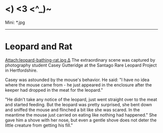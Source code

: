 <div id="wikitext">

<div style="display: none;">

Summary:A random fun collection of critter images Parent:Gallery(.<span
class="wikiword">[HomePage](http://wiki.tamouse.org?n=Gallery.HomePage?action=print)</span>)
<span
class="wikiword">[IncludeMe](http://wiki.tamouse.org?n=Gallery.IncludeMe?action=edit)[?](http://wiki.tamouse.org?n=Gallery.IncludeMe?action=edit)</span>:[Gallery](http://wiki.tamouse.org?n=Gallery.HomePage?action=print)
Categories:[Collections](http://wiki.tamouse.org?n=Category.Collections)
Tags: critters, animals, cute

</div>

<div class="vspace">

</div>

\<) \<3 \<\^\_)\~
=================

Mini: \*.jpg

<div class="vspace">

</div>

------------------------------------------------------------------------

<div class="vspace">

</div>

Leopard and Rat
===============

[Attach:leopard-bathing-rat.jpg](http://wiki.tamouse.org?n=Gallery.CritterPictures?action=upload&upname=leopard-bathing-rat.jpg)[ Δ](http://wiki.tamouse.org?n=Gallery.CritterPictures?action=upload&upname=leopard-bathing-rat.jpg)
The extraordinary scene was captured by photography student Casey
Gutteridge at the Santago Rare Leopard Project in Hertfordshire.

Casey was astounded by the mouse's behavior. He said: "I have no idea
where the mouse came from - he just appeared in the enclosure after the
keeper had dropped in the meat for the leopard."

"He didn't take any notice of the leopard, just went straight over to
the meat and started feeding. But the leopard was pretty surprised, she
bent down and sniffed the mouse and flinched a bit like she was scared.
In the meantime the mouse just carried on eating like nothing had
happened." She gave him a shove with her nose, but even a gentle shove
does not deter the little creature from getting his fill."

<div class="vspace">

</div>

</div>
